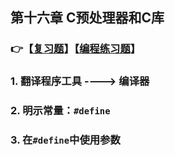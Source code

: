 ## 第十六章 C预处理器和C库

### 👉【[复习题](./复习题.md)】【[编程练习题](./编程题.md)】

### 1. 翻译程序工具 ----> 编译器


### 2. 明示常量：`#define`



### 3. 在`#define`中使用参数

